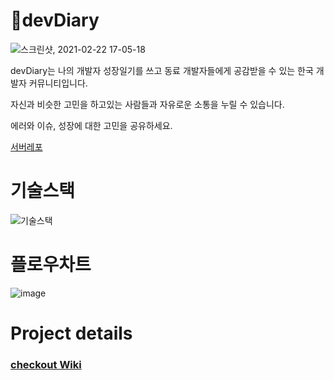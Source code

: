 # 📕devDiary
![스크린샷, 2021-02-22 17-05-18](https://user-images.githubusercontent.com/59241017/108679624-2be15600-7530-11eb-8db7-941afc148399.png)

devDiary는 나의 개발자 성장일기를 쓰고 동료 개발자들에게 공감받을 수 있는 한국 개발자 커뮤니티입니다.

자신과 비슷한 고민을 하고있는 사람들과 자유로운 소통을 누릴 수 있습니다.

에러와 이슈, 성장에 대한 고민을 공유하세요.

[서버레포](https://github.com/codestates/devDiary-server)

# 기술스택
![기술스택](https://user-images.githubusercontent.com/59241017/108680069-bde95e80-7530-11eb-8536-272c249c207e.jpg)



# 플로우차트 
![image](https://user-images.githubusercontent.com/59241017/108680013-ac07bb80-7530-11eb-9fbf-adf0e6c3c772.png)


# Project details

### [checkout Wiki](https://github.com/codestates/devDiary-client/wiki)
